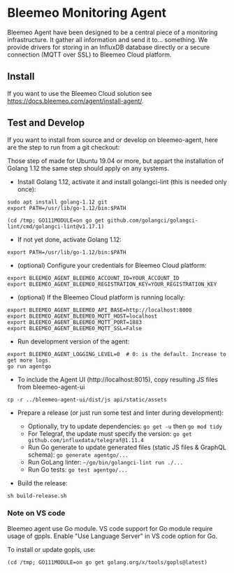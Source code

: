# Bleemeo Monitoring Agent

Bleemeo Agent have been designed to be a central piece of
a monitoring infrastructure. It gather all information and
send it to... something. We provide drivers for storing in
an InfluxDB database directly or a secure connection (MQTT over SSL) to
Bleemeo Cloud platform.

## Install

If you want to use the Bleemeo Cloud solution see https://docs.bleemeo.com/agent/install-agent/.

## Test and Develop

If you want to install from source and or develop on bleemeo-agent, here are the step to run from a git checkout:

Those step of made for Ubuntu 19.04 or more, but appart the installation of Golang 1.12 the same step should apply on any systems.

- Install Golang 1.12, activate it and install golangci-lint (this is needed only once):

```
sudo apt install golang-1.12 git
export PATH=/usr/lib/go-1.12/bin:$PATH

(cd /tmp; GO111MODULE=on go get github.com/golangci/golangci-lint/cmd/golangci-lint@v1.17.1)
```

- If not yet done, activate Golang 1.12:

```
export PATH=/usr/lib/go-1.12/bin:$PATH
```

- (optional) Configure your credentials for Bleemeo Cloud platform:

```
export BLEEMEO_AGENT_BLEEMEO_ACCOUNT_ID=YOUR_ACCOUNT_ID
export BLEEMEO_AGENT_BLEEMEO_REGISTRATION_KEY=YOUR_REGISTRATION_KEY
```

- (optional) If the Bleemeo Cloud platform is running locally:
```
export BLEEMEO_AGENT_BLEEMEO_API_BASE=http://localhost:8000
export BLEEMEO_AGENT_BLEEMEO_MQTT_HOST=localhost
export BLEEMEO_AGENT_BLEEMEO_MQTT_PORT=1883
export BLEEMEO_AGENT_BLEEMEO_MQTT_SSL=False
```

- Run development version of the agent:

```
export BLEEMEO_AGENT_LOGGING_LEVEL=0  # 0: is the default. Increase to get more logs
go run agentgo
```

- To include the Agent UI (http://localhost:8015), copy resulting JS files from bleemeo-agent-ui

```
cp -r ../bleemeo-agent-ui/dist/js api/static/assets
```

- Prepare a release (or just run some test and linter during development):
   - Optionally, try to update dependencies: `go get -u` then `go mod tidy`
   - For Telegraf, the update must specify the version: `go get github.com/influxdata/telegraf@1.11.4`
   - Run Go generate to update generated files (static JS files & GraphQL schema): `go generate agentgo/...`
   - Run GoLang linter: `~/go/bin/golangci-lint run ./...`
   - Run Go tests: `go test agentgo/...`

- Build the release:

```
sh build-release.sh
```

### Note on VS code

Bleemeo agent use Go module. VS code support for Go module require usage of gppls.
Enable "Use Language Server" in VS code option for Go.

To install or update gopls, use:

```
(cd /tmp; GO111MODULE=on go get golang.org/x/tools/gopls@latest)
```
